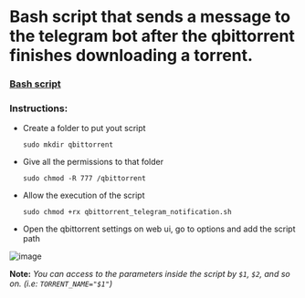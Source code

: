 # Bash script that sends a message to the telegram bot after the qbittorrent finishes downloading a torrent.

### [Bash script](https://github.com/ricardotx/qbittorrent_telegram_notification/blob/master/src/qbittorrent_telegram_notification.sh)

### Instructions:

* Create a folder to put yout script
    
    `sudo mkdir qbittorrent`

 * Give all the permissions to that folder
   
   `sudo chmod -R 777 /qbittorrent`

* Allow the execution of the script

   `sudo chmod +rx qbittorrent_telegram_notification.sh`

* Open the qbittorrent settings on web ui, go to options and add the script path

![image](https://github.com/ricardotx/qbittorrent_telegram_notification/blob/master/assets/webUi.png)


**Note:** *You can access to the parameters inside the script by `$1`, `$2`, and so on. (i.e: `TORRENT_NAME="$1"`)*
